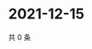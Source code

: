 # 2021-12-15

共 0 条

<!-- BEGIN WEIBO -->
<!-- 最后更新时间 Wed Dec 15 2021 15:12:04 GMT+0800 (China Standard Time) -->

<!-- END WEIBO -->

